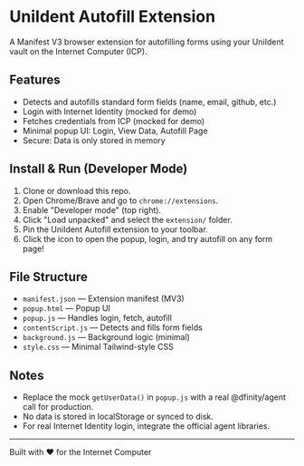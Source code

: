 # UniIdent Autofill Extension

A Manifest V3 browser extension for autofilling forms using your UniIdent vault on the Internet Computer (ICP).

## Features
- Detects and autofills standard form fields (name, email, github, etc.)
- Login with Internet Identity (mocked for demo)
- Fetches credentials from ICP (mocked for demo)
- Minimal popup UI: Login, View Data, Autofill Page
- Secure: Data is only stored in memory

## Install & Run (Developer Mode)
1. Clone or download this repo.
2. Open Chrome/Brave and go to `chrome://extensions`.
3. Enable "Developer mode" (top right).
4. Click "Load unpacked" and select the `extension/` folder.
5. Pin the UniIdent Autofill extension to your toolbar.
6. Click the icon to open the popup, login, and try autofill on any form page!

## File Structure
- `manifest.json` — Extension manifest (MV3)
- `popup.html` — Popup UI
- `popup.js` — Handles login, fetch, autofill
- `contentScript.js` — Detects and fills form fields
- `background.js` — Background logic (minimal)
- `style.css` — Minimal Tailwind-style CSS

## Notes
- Replace the mock `getUserData()` in `popup.js` with a real @dfinity/agent call for production.
- No data is stored in localStorage or synced to disk.
- For real Internet Identity login, integrate the official agent libraries.

---
Built with ❤️ for the Internet Computer 